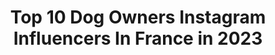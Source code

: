 ---
title: Top 10 Dog Owners Instagram Influencers In France in 2023
description: >-
  Find top dog owners Instagram influencers in France in 2023. Most popular hashtags: #dogoftheday #love #dog.
platform: Instagram
hits: 10
text_top: Identify the most popular Instagram influencers on inBeat.
text_bottom: Our database holds 10 Instagram influencers like this in France for you to collaborate.
profiles:
  - username: "joachim_pastor"
    fullname: >-
      Joachim Pastor
    bio: >-
      🇫🇷Home of joachim pastor 🔊Electronic music artist 🥇Founder of @hungrymusic 🎛Full analog geek 🏎Car lover 🦅Dog owner 🎧600k monthly spotify auditors
    location: "France"
    followers: 17999
    engagement: 389
    commentsToLikes: 0.048138
    id: ck5bwsoiemc7f0i11v01i4icr
    verified: false
    hashtags: "#frenchtouch, #electronicmusicfestival, #liveshow, #seaofpeople"
  - username: "adzmilner"
    fullname: >-
      ADZ MILNER
    bio: >-
      Rugby League Player @ctrlfc • Dog Owner @cockapooclive
    location: "France"
    followers: 7695
    engagement: 487
    commentsToLikes: 0.024137
    id: ck8swjmxjeb9h0j78terosqvg
    verified: true
    hashtags: "#onevoice, #dadlife, #blackouttuesday"
  - username: "dog.lovers.squad"
    fullname: >-
      Dog Memes And Hacks!
    bio: >-
      🐶 Dog Lover 🐶 😂 OG Memes 😂 👏 Dog Owner Tips 👏 👑 Let’s Spoil Our Dogs 👑 . 🎇Trying to Make Dogs Famous With My Memes 🎇 . ❤️ Love Dogs Always ❤️
    location: "France"
    followers: 13568
    engagement: 127
    commentsToLikes: 0.003757
    id: ck14h63x48q280i19htkpbfm1
    verified: false
    hashtags: "#doglovers, #labrador, #dogsofinstagram, #instadog"
  - username: "the.french.pack"
    fullname: >-
      Ouraï et ses frerots
    bio: >-
      🐼 Ouraï, pouppy panda 15 %@pet.stones ➡️ OURAISTONES 10%@localiz_animaux ➡️ thefrenchpack 🐕 Nano, gros cul de ouu 🐶 Jonah, quenelle nunu 📍 Montpellier
    location: "France"
    followers: 9366
    engagement: 602
    commentsToLikes: 0.039566
    id: ck5zq3xt4tw230i14t0syhgql
    verified: false
    hashtags: "#yakutianlaika, #chienmignon, #akitalovers, #chiens"
  - username: "kotopopi"
    fullname: >-
      Kotopopi
    bio: >-
      That artist with that weird name. Writer @succulentscomic ITALIANO> @tomato.comics FRANÇAIS> @croquebd
    location: "France"
    followers: 68513
    engagement: 1196
    commentsToLikes: 0.006588
    id: ck138ckwhfkta0i19w0mg786e
    verified: false
    hashtags: "#webcomics, #deardiary, #quarantine, #instacomics"
  - username: "morganpalun.photography"
    fullname: >-
      Morgan Palun
    bio: >-
      📸 | Interior/Portrait Photographer 🏡 | @voxpopulideco Co-Owner 🐶 | Dogs lover @la_spa 🇫🇷 | Provence
    location: "France"
    followers: 11825
    engagement: 382
    commentsToLikes: 0.028638
    id: ck6ty5pqp1tyd0j71yff45fr5
    verified: false
    hashtags: "#nikoninspiration, #decorationinterieur, #provence, #stayhome"
  - username: "julia_this"
    fullname: >-
      Julia This
    bio: >-
      -29- 🇫🇷 French⭐Metz 🏠 Montmedy @vince_zombie ❤Aaron & Charly’s mum 👶 @rusty_foxy_dog 🦊 VWgirl-Photographer📷 Owner #fatalitybug @julia_t_photography
    location: "France"
    followers: 7821
    engagement: 539
    commentsToLikes: 0.037044
    id: ck14gyuew7p560i193h4vlya3
    verified: false
    hashtags: "#love, #cox, #lovemycar, #flower"
  - username: "dogxytocin"
    fullname: >-
      Dogs - Puppies - Friends 🐶
    bio: >-
      ❤️ Like our content? 🔔 📷 Credit reserves to its respective owners 👇🏻 Spotify Playlist👇🏻
    location: "France"
    followers: 195293
    engagement: 762
    commentsToLikes: 0.004382
    id: ck8t1tp7pwzsz0j783di7hdsz
    verified: false
    hashtags: ""
  - username: "celiaouldmohand.officiel"
    fullname: >-
      Celia Ould Mohand
    bio: >-
      Singer / Actress Owner @celiaomcreations 📩E-mail📪: pro.celia@outlook.com
    location: "France"
    followers: 306916
    engagement: 532
    commentsToLikes: 0.013645
    id: ckaouuit51vp10i78xbyuhx7w
    verified: false
    hashtags: "#friends, #love, #soon, #happiness"
  - username: "cooldoggomemes"
    fullname: >-
      Cool doggo memes
    bio: >-
      Your daily dose of doggo memes. No content posted is ours; (message us proof of ownership for credit).
    location: "France"
    followers: 140897
    engagement: 877
    commentsToLikes: 0.006871
    id: ck6u7notzmltr0j71manigevg
    verified: false
    hashtags: ""
---